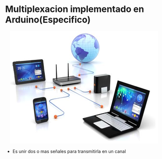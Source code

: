 # Multiplexacion implementado en Arduino(Especifico)


<p align="center">
  <img  src="https://github.com/IDiegoUlises/Arduino-Multiplexacion/blob/master/Images/network.png">
</p>

* Es unir dos o mas señales para transmitirla en un canal
